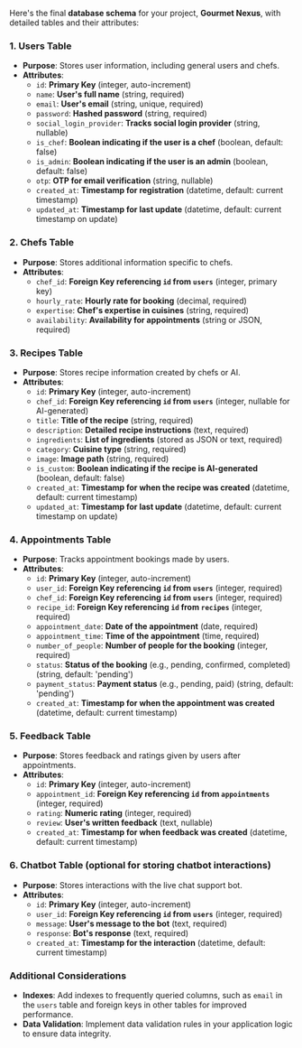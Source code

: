 Here's the final **database schema** for your project, **Gourmet Nexus**, with detailed tables and their attributes:

### **1. Users Table**
- **Purpose**: Stores user information, including general users and chefs.
- **Attributes**:
  - `id`: **Primary Key** (integer, auto-increment)
  - `name`: **User's full name** (string, required)
  - `email`: **User's email** (string, unique, required)
  - `password`: **Hashed password** (string, required)
  - `social_login_provider`: **Tracks social login provider** (string, nullable)
  - `is_chef`: **Boolean indicating if the user is a chef** (boolean, default: false)
  - `is_admin`: **Boolean indicating if the user is an admin** (boolean, default: false)
  - `otp`: **OTP for email verification** (string, nullable)
  - `created_at`: **Timestamp for registration** (datetime, default: current timestamp)
  - `updated_at`: **Timestamp for last update** (datetime, default: current timestamp on update)

### **2. Chefs Table**
- **Purpose**: Stores additional information specific to chefs.
- **Attributes**:
  - `chef_id`: **Foreign Key referencing `id` from `users`** (integer, primary key)
  - `hourly_rate`: **Hourly rate for booking** (decimal, required)
  - `expertise`: **Chef's expertise in cuisines** (string, required)
  - `availability`: **Availability for appointments** (string or JSON, required)

### **3. Recipes Table**
- **Purpose**: Stores recipe information created by chefs or AI.
- **Attributes**:
  - `id`: **Primary Key** (integer, auto-increment)
  - `chef_id`: **Foreign Key referencing `id` from `users`** (integer, nullable for AI-generated)
  - `title`: **Title of the recipe** (string, required)
  - `description`: **Detailed recipe instructions** (text, required)
  - `ingredients`: **List of ingredients** (stored as JSON or text, required)
  - `category`: **Cuisine type** (string, required)
  - `image`: **Image path** (string, required)
  - `is_custom`: **Boolean indicating if the recipe is AI-generated** (boolean, default: false)
  - `created_at`: **Timestamp for when the recipe was created** (datetime, default: current timestamp)
  - `updated_at`: **Timestamp for last update** (datetime, default: current timestamp on update)

### **4. Appointments Table**
- **Purpose**: Tracks appointment bookings made by users.
- **Attributes**:
  - `id`: **Primary Key** (integer, auto-increment)
  - `user_id`: **Foreign Key referencing `id` from `users`** (integer, required)
  - `chef_id`: **Foreign Key referencing `id` from `users`** (integer, required)
  - `recipe_id`: **Foreign Key referencing `id` from `recipes`** (integer, required)
  - `appointment_date`: **Date of the appointment** (date, required)
  - `appointment_time`: **Time of the appointment** (time, required)
  - `number_of_people`: **Number of people for the booking** (integer, required)
  - `status`: **Status of the booking** (e.g., pending, confirmed, completed) (string, default: 'pending')
  - `payment_status`: **Payment status** (e.g., pending, paid) (string, default: 'pending')
  - `created_at`: **Timestamp for when the appointment was created** (datetime, default: current timestamp)

### **5. Feedback Table**
- **Purpose**: Stores feedback and ratings given by users after appointments.
- **Attributes**:
  - `id`: **Primary Key** (integer, auto-increment)
  - `appointment_id`: **Foreign Key referencing `id` from `appointments`** (integer, required)
  - `rating`: **Numeric rating** (integer, required)
  - `review`: **User's written feedback** (text, nullable)
  - `created_at`: **Timestamp for when feedback was created** (datetime, default: current timestamp)

### **6. Chatbot Table** (optional for storing chatbot interactions)
- **Purpose**: Stores interactions with the live chat support bot.
- **Attributes**:
  - `id`: **Primary Key** (integer, auto-increment)
  - `user_id`: **Foreign Key referencing `id` from `users`** (integer, required)
  - `message`: **User's message to the bot** (text, required)
  - `response`: **Bot's response** (text, required)
  - `created_at`: **Timestamp for the interaction** (datetime, default: current timestamp)

### **Additional Considerations**
- **Indexes**: Add indexes to frequently queried columns, such as `email` in the `users` table and foreign keys in other tables for improved performance.
- **Data Validation**: Implement data validation rules in your application logic to ensure data integrity.
